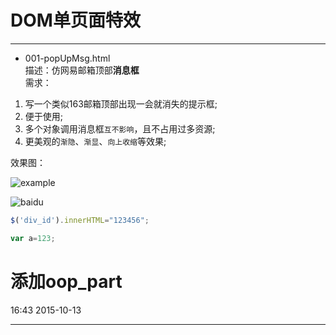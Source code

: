 # DOM单页面特效
----------------------------
- 001-popUpMsg.html  
描述：仿网易邮箱顶部**消息框**  
需求：  

1. 写一个类似163邮箱顶部出现一会就消失的提示框; 
2. 便于使用;
3. 多个对象调用消息框`互不影响`，且不占用过多资源;
4. 更美观的`渐隐`、`渐显`、`向上收缩`等效果;

效果图：

![example](images/Dom001.jpg "悬浮提示框")  




![baidu](http://www.baidu.com/img/bdlogo.gif "百度logo")  


```Javascript
$('div_id').innerHTML="123456";

var a=123;
```




# 添加oop_part
16:43 2015-10-13




---
